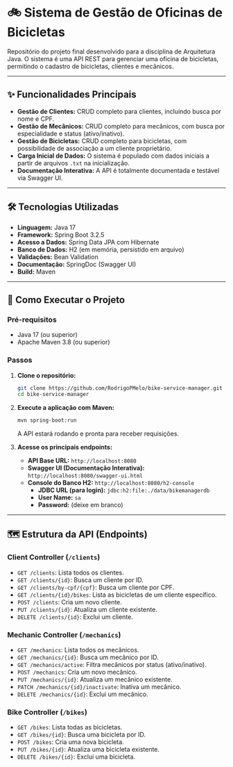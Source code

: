 # 🚲 Sistema de Gestão de Oficinas de Bicicletas

Repositório do projeto final desenvolvido para a disciplina de Arquitetura Java. O sistema é uma API REST para gerenciar uma oficina de bicicletas, permitindo o cadastro de bicicletas, clientes e mecânicos.

---

## ✨ Funcionalidades Principais

* **Gestão de Clientes:** CRUD completo para clientes, incluindo busca por nome e CPF.
* **Gestão de Mecânicos:** CRUD completo para mecânicos, com busca por especialidade e status (ativo/inativo).
* **Gestão de Bicicletas:** CRUD completo para bicicletas, com possibilidade de associação a um cliente proprietário.
* **Carga Inicial de Dados:** O sistema é populado com dados iniciais a partir de arquivos `.txt` na inicialização.
* **Documentação Interativa:** A API é totalmente documentada e testável via Swagger UI.

---

## 🛠️ Tecnologias Utilizadas

* **Linguagem:** Java 17
* **Framework:** Spring Boot 3.2.5
* **Acesso a Dados:** Spring Data JPA com Hibernate
* **Banco de Dados:** H2 (em memória, persistido em arquivo)
* **Validações:** Bean Validation
* **Documentação:** SpringDoc (Swagger UI)
* **Build:** Maven

---

## 🚀 Como Executar o Projeto

### Pré-requisitos

* Java 17 (ou superior)
* Apache Maven 3.8 (ou superior)

### Passos

1.  **Clone o repositório:**  
    ```bash
    git clone https://github.com/RodrigoPMelo/bike-service-manager.git  
    cd bike-service-manager
    ```

2.  **Execute a aplicação com Maven:**  

    ```bash
    mvn spring-boot:run
    ```
    A API estará rodando e pronta para receber requisições.

3.  **Acesse os principais endpoints:**
    * **API Base URL:** `http://localhost:8080`
    * **Swagger UI (Documentação Interativa):** `http://localhost:8080/swagger-ui.html`
    * **Console do Banco H2:** `http://localhost:8080/h2-console`
        * **JDBC URL (para login):** `jdbc:h2:file:./data/bikemanagerdb`
        * **User Name:** `sa`
        * **Password:** (deixe em branco)

---

## 🗺️ Estrutura da API (Endpoints)

### Client Controller (`/clients`)
* `GET /clients`: Lista todos os clientes.
* `GET /clients/{id}`: Busca um cliente por ID.
* `GET /clients/by-cpf/{cpf}`: Busca um cliente por CPF.
* `GET /clients/{id}/bikes`: Lista as bicicletas de um cliente específico.
* `POST /clients`: Cria um novo cliente.
* `PUT /clients/{id}`: Atualiza um cliente existente.
* `DELETE /clients/{id}`: Exclui um cliente.

### Mechanic Controller (`/mechanics`)
* `GET /mechanics`: Lista todos os mecânicos.
* `GET /mechanics/{id}`: Busca um mecânico por ID.
* `GET /mechanics/active`: Filtra mecânicos por status (ativo/inativo).
* `POST /mechanics`: Cria um novo mecânico.
* `PUT /mechanics/{id}`: Atualiza um mecânico existente.
* `PATCH /mechanics/{id}/inactivate`: Inativa um mecânico.
* `DELETE /mechanics/{id}`: Exclui um mecânico.

### Bike Controller (`/bikes`)
* `GET /bikes`: Lista todas as bicicletas.
* `GET /bikes/{id}`: Busca uma bicicleta por ID.
* `POST /bikes`: Cria uma nova bicicleta.
* `PUT /bikes/{id}`: Atualiza uma bicicleta existente.
* `DELETE /bikes/{id}`: Exclui uma bicicleta.